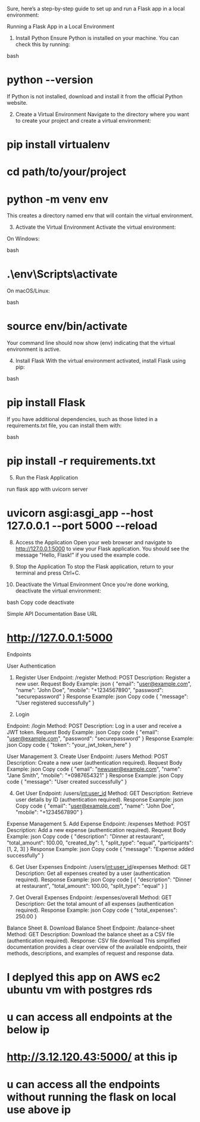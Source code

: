 
Sure, here’s a step-by-step guide to set up and run a Flask app in a local environment:

Running a Flask App in a Local Environment
1. Install Python
Ensure Python is installed on your machine. You can check this by running:

bash
# python --version
If Python is not installed, download and install it from the official Python website.

2. Create a Virtual Environment
Navigate to the directory where you want to create your project and create a virtual environment:

# pip install virtualenv
# cd path/to/your/project
# python -m venv env
This creates a directory named env that will contain the virtual environment.

3. Activate the Virtual Environment
Activate the virtual environment:

On Windows:

bash
# .\env\Scripts\activate

On macOS/Linux:

bash
# source env/bin/activate
Your command line should now show (env) indicating that the virtual environment is active.

4. Install Flask
With the virtual environment activated, install Flask using pip:

bash
 # pip install Flask
If you have additional dependencies, such as those listed in a requirements.txt file, you can install them with:

bash

# pip install -r requirements.txt



5. Run the Flask Application

run flask app with uvicorn server   

#  uvicorn asgi:asgi_app --host 127.0.0.1  --port 5000 --reload

8. Access the Application
Open your web browser and navigate to http://127.0.0.1:5000 to view your Flask application. You should see the message "Hello, Flask!" if you used the example code.

9. Stop the Application
To stop the Flask application, return to your terminal and press Ctrl+C.

10. Deactivate the Virtual Environment
Once you're done working, deactivate the virtual environment:

bash
Copy code
deactivate


Simple API Documentation
Base URL
# http://127.0.0.1:5000
Endpoints

User Authentication

1. Register User
Endpoint: /register
Method: POST
Description: Register a new user.
Request Body Example:
json
{
  "email": "user@example.com",
  "name": "John Doe",
  "mobile": "+1234567890",
  "password": "securepassword"
}
Response Example:
json
Copy code
{
  "message": "User registered successfully"
}


2. Login

Endpoint: /login
Method: POST
Description: Log in a user and receive a JWT token.
Request Body Example:
json
Copy code
{
  "email": "user@example.com",
  "password": "securepassword"
}
Response Example:
json
Copy code
{
  "token": "your_jwt_token_here"
}


User Management
3. Create User
Endpoint: /users
Method: POST
Description: Create a new user (authentication required).
Request Body Example:
json
Copy code
{
  "email": "newuser@example.com",
  "name": "Jane Smith",
  "mobile": "+0987654321"
}
Response Example:
json
Copy code
{
  "message": "User created successfully"
}


4. Get User
Endpoint: /users/<int:user_id>
Method: GET
Description: Retrieve user details by ID (authentication required).
Response Example:
json
Copy code
{
  "email": "user@example.com",
  "name": "John Doe",
  "mobile": "+1234567890"
}



Expense Management
5. Add Expense
Endpoint: /expenses
Method: POST
Description: Add a new expense (authentication required).
Request Body Example:
json
Copy code
{
  "description": "Dinner at restaurant",
  "total_amount": 100.00,
  "created_by": 1,
  "split_type": "equal",
  "participants": [1, 2, 3]
}
Response Example:
json
Copy code
{
  "message": "Expense added successfully"
}



6. Get User Expenses
Endpoint: /users/<int:user_id>/expenses
Method: GET
Description: Get all expenses created by a user (authentication required).
Response Example:
json
Copy code
[
  {
    "description": "Dinner at restaurant",
    "total_amount": 100.00,
    "split_type": "equal"
  }
]




7. Get Overall Expenses
Endpoint: /expenses/overall
Method: GET
Description: Get the total amount of all expenses (authentication required).
Response Example:
json
Copy code
{
  "total_expenses": 250.00
}



Balance Sheet
8. Download Balance Sheet
Endpoint: /balance-sheet
Method: GET
Description: Download the balance sheet as a CSV file (authentication required).
Response: CSV file download
This simplified documentation provides a clear overview of the available endpoints, their methods, descriptions, and examples of request and response data.



# I deplyed this app on AWS ec2 ubuntu vm with postgres rds  
# u can access all endpoints at the below ip 
 # http://3.12.120.43:5000/   at this ip
 # u can access all the endpoints without running the flask on local use above ip
